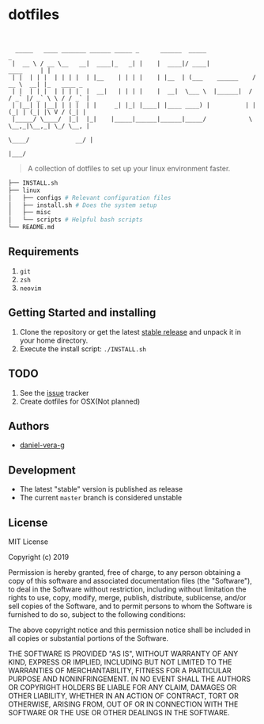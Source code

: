 # dotfiles

```


  _____   ____ _______ ______ _____ _      ______  _____                        _            
 |  __ \ / __ \__   __|  ____|_   _| |    |  ____|/ ____|             ____     | |           
 | |  | | |  | | | |  | |__    | | | |    | |__  | (___    ______    / __ \  __| |_   ____ _ 
 | |  | | |  | | | |  |  __|   | | | |    |  __|  \___ \  |______|  / / _` |/ _` \ \ / / _` |
 | |__| | |__| | | |  | |     _| |_| |____| |____ ____) |          | | (_| | (_| |\ V / (_| |
 |_____/ \____/  |_|  |_|    |_____|______|______|_____/            \ \__,_|\__,_| \_/ \__, |
                                                                     \____/             __/ |
                                                                                       |___/ 
```

> A collection of dotfiles to set up your linux environment faster.

```bash
├── INSTALL.sh
├── linux
│   ├── configs # Relevant configuration files
│   ├── install.sh # Does the system setup
│   ├── misc
│   └── scripts # Helpful bash scripts
└── README.md
```

## Requirements

1. `git`
2. `zsh`
3. `neovim`

## Getting Started and installing

1. Clone the repository or get the latest [stable release](https://github.com/daniel-vera-g/dotfiles/releases) and unpack it in your home directory.
2. Execute the install script: `./INSTALL.sh`

## TODO

1. See the [issue](https://github.com/daniel-vera-g/dotfiles/issues) tracker
2. Create dotfiles for OSX(Not planned)

## Authors

* [daniel-vera-g](https://github.com/daniel-vera-g)

## Development

- The latest "stable" version is published as release
- The current `master` branch is considered unstable

## License

MIT License

Copyright (c) 2019

Permission is hereby granted, free of charge, to any person obtaining a copy
of this software and associated documentation files (the "Software"), to deal
in the Software without restriction, including without limitation the rights
to use, copy, modify, merge, publish, distribute, sublicense, and/or sell
copies of the Software, and to permit persons to whom the Software is
furnished to do so, subject to the following conditions:

The above copyright notice and this permission notice shall be included in all
copies or substantial portions of the Software.

THE SOFTWARE IS PROVIDED "AS IS", WITHOUT WARRANTY OF ANY KIND, EXPRESS OR
IMPLIED, INCLUDING BUT NOT LIMITED TO THE WARRANTIES OF MERCHANTABILITY,
FITNESS FOR A PARTICULAR PURPOSE AND NONINFRINGEMENT. IN NO EVENT SHALL THE
AUTHORS OR COPYRIGHT HOLDERS BE LIABLE FOR ANY CLAIM, DAMAGES OR OTHER
LIABILITY, WHETHER IN AN ACTION OF CONTRACT, TORT OR OTHERWISE, ARISING FROM,
OUT OF OR IN CONNECTION WITH THE SOFTWARE OR THE USE OR OTHER DEALINGS IN THE
SOFTWARE.
